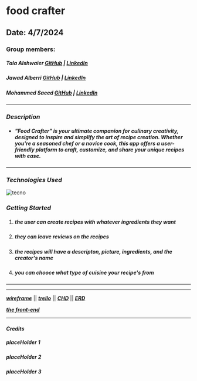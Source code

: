 # food crafter

## Date: 4/7/2024

### Group members:

##### Tala Alshwaier [GitHub](https://github.com/Talal146) | [LinkedIn](www.linkedin.com/in/talal-alshwaier)

##### Jawad Alberri [GitHub](https://github.com/jawadbri) | [LinkedIn](https://www.linkedin.com/in/jawadalberri/)

##### Mohammed Saeed [GitHub](https://github.com/m00hammed) | [LinkedIn](www.linkedin.com/in/mohammed-saeed776)

---

### **_Description_**

- ##### "Food Crafter" is your ultimate companion for culinary creativity, designed to inspire and simplify the art of recipe creation. Whether you're a seasoned chef or a novice cook, this app offers a user-friendly platform to craft, customize, and share your unique recipes with ease.

---

### **_Technologies Used_**

![tecno](https://miro.medium.com/v2/resize:fit:560/1*b9xOf5RushSbTofFqjbnyw.png)

### **_Getting Started_**

1. ##### the user can create recipes with whatever ingredients they want

2. ##### they can leave reviews on the recipes

3. ##### the recipes will have a descripton, picture, ingredients, and the creator's name

4. ##### you can chooce what type of cuisine your recipe's from

---

---

[**_wireframe_**](https://files.fm/u/6ctfwzz7f2) || [**_trello_**](https://trello.com/b/QHehu7mB/food-crafters) || [**_CHD_**]([https://trello.com/b/QHehu7mB/food-crafters](https://drive.google.com/file/d/1cOQICWxWxjNVsLYXrufvmCpKrRWwj-7L/view?usp=sharing)) || [**_ERD_**](https://drive.google.com/file/d/1Wjl5sS7x-iTwuP1lkzwSzUpzkRCm0stC/view)

[**_the front-end_**](https://github.com/Talal146/Food-Crafter--Front-end)

---

#### **_Credits_**

##### placeHolder 1

##### placeHolder 2

##### placeHolder 3
